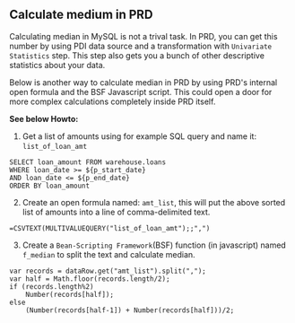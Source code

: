 ## Calculate medium in PRD ##

Calculating median in MySQL is not a trival task. In PRD, you can get this number
by using PDI data source and a transformation with `Univariate Statistics` step.
This step also gets you a bunch of other descriptive statistics about your data.

Below is another way to calculate median in PRD by using PRD's internal open 
formula and the BSF Javascript script. This could open a door for more complex calculations 
completely inside PRD itself.

**See below Howto:**

1. Get a list of amounts using for example SQL query and name it: `list_of_loan_amt`
```
SELECT loan_amount FROM warehouse.loans
WHERE loan_date >= ${p_start_date}
AND loan_date <= ${p_end_date}
ORDER BY loan_amount
```

2. Create an open formula named: `amt_list`, this will put the above sorted list of 
amounts into a line of comma-delimited text.
```
=CSVTEXT(MULTIVALUEQUERY("list_of_loan_amt");;",")
```

3. Create a `Bean-Scripting Framework`(BSF) function (in javascript) named `f_median`
to split the text and calculate median.
```
var records = dataRow.get("amt_list").split(",");
var half = Math.floor(records.length/2);
if (records.length%2) 
    Number(records[half]);
else
    (Number(records[half-1]) + Number(records[half]))/2;

```
